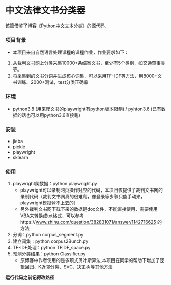 # 中文法律文书分类器

该篇借鉴了博客《[Python中文文本分类](http://blog.csdn.net/github_36326955/article/details/54891204)》的源代码.

### 项目背景
- 本项目来自自然语言处理课程的课程作业，作业要求如下：
1. 从[裁判文书网](https://wenshu.court.gov.cn/)上分类采集10000+条结案文书，至少有5个类别，如交通肇事类等。
2. 将采集到的文书分词并生成核心词集，可以采用TF-IDF等方法，用8000+文书训练、2000+测试，test分类正确率

### 环境
- python3.8 (用来爬文书的playwright有python版本限制) / pyhton3.6 (已有数据的话也可以用python3.6直接跑)

### 安装
- jieba
- pickle
- playwright
- sklearn

### 使用
1. playwright爬数据：python playwright.py
    - playwright可以录制网页操作对应的代码，本项目仅提供了裁判文书网的录制代码（裁判文书网真的很难爬，像登录等步骤只能手动来，playwright模拟登不上去的）
    - 另外裁判文书网下载下来的数据是doc文件，不能直接使用，需要使用VBA来转换成txt格式，可以参考https://www.zhihu.com/question/382831071/answer/1142716625 的方法
2. 分词：python corpus_segment.py
3. 建立词集：python corpus2Bunch.py
4. TF-IDF处理：python TFIDF_space.py
5. 预测分类结果：python Classifier.py
    - 原博客中作者使用的是多项式贝叶斯算法,本项目在同学的帮助下增加了逻辑回归、K近邻分类、SVC、决策树等其他方法

**运行代码之前记得改路径**
